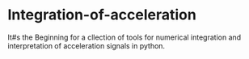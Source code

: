 # Integration-of-acceleration
It#s the Beginning for a cllection of tools
for numerical integration and interpretation
of acceleration signals in python.


